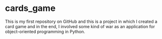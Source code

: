 # cards_game
This is my first repository on GitHub and this is a project in which I created a card game and in the end, I involved some kind of war as an application for object-oriented programming in Python.
